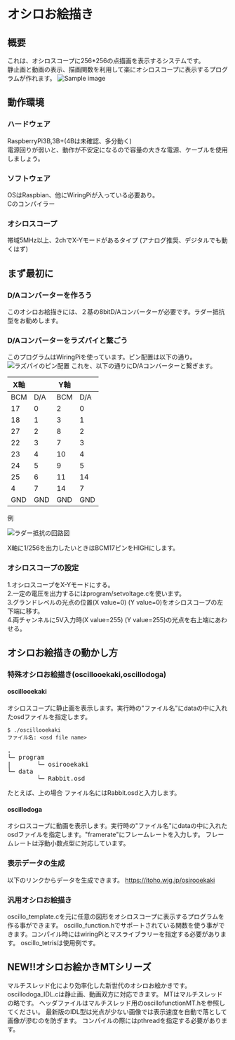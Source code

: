 # オシロお絵描き
## 概要
これは、オシロスコープに256\*256の点描画を表示するシステムです。  
静止画と動画の表示、描画関数を利用して楽にオシロスコープに表示するプログラムが作れます。
![Sample image](https://pbs.twimg.com/media/DuN4ZdfVsAAuScb?format=jpg&name=small) 
## 動作環境
### ハードウェア
RaspberryPi3B,3B+(4Bは未確認、多分動く)  
電源回りが弱いと、動作が不安定になるので容量の大きな電源、ケーブルを使用しましょう。

### ソフトウェア
OSはRaspbian、他にWiringPiが入っている必要あり。  
Cのコンパイラー
### オシロスコープ
帯域5MHz以上、2chでX-Yモードがあるタイプ
(アナログ推奨、デジタルでも動くはず)
## まず最初に
### D/Aコンバーターを作ろう
このオシロお絵描きには、２基の8bitD/Aコンバーターが必要です。ラダー抵抗型をお勧めします。
### D/Aコンバーターをラズパイと繋ごう
このプログラムはWiringPiを使っています。ピン配置は以下の通り。
![ラズパイのピン配置](http://homunet.sakura.ne.jp/wp/wp-content/uploads/2016/02/e04b2f5a506284f6b1cbb3b41b93d4d9.png)
これを、以下の通りにD/Aコンバーターと繋ぎます。

| X軸 |     | Y軸 |     |
| --- | --- | --- | --- |
| BCM | D/A | BCM | D/A |
| 17  | 0   | 2   | 0   |
| 18  | 1   | 3   | 1   |
| 27  | 2   | 8   | 2   |
| 22  | 3   | 7   | 3   |
| 23  | 4   | 10  | 4   |
| 24  | 5   | 9   | 5   |
| 25  | 6   | 11  | 14  |
| 4   | 7   | 14  | 7   |
| GND | GND | GND | GND |

例

![ラダー抵抗の回路図](https://i.imgur.com/M1lVp3i.png)

X軸に1/256を出力したいときはBCM17ピンをHIGHにします。
### オシロスコープの設定
1.オシロスコープをX-Yモードにする。  
2.一定の電圧を出力するにはprogram/setvoltage.cを使います。  
3.グランドレベルの光点の位置(X value=0) (Y value=0)をオシロスコープの左下端に移す。  
4.両チャンネルに5V入力時(X value=255) (Y value=255)の光点を右上端にあわせる。

## オシロお絵描きの動かし方
### 特殊オシロお絵描き(oscillooekaki,oscillodoga)
#### oscillooekaki
オシロスコープに静止画を表示します。実行時の"ファイル名"にdataの中に入れたosdファイルを指定します。  

```shell
$ ./oscillooekaki
ファイル名: <osd file name>
```
<pre>
.
└─ program
|       └─ osirooekaki
└─ data
        └─ Rabbit.osd
</pre>
たとえば、上の場合 ファイル名にはRabbit.osdと入力します。
#### oscillodoga
オシロスコープに動画を表示します。実行時の"ファイル名"にdataの中に入れたosdファイルを指定します。"framerate"にフレームレートを入力しす。
フレームレートは浮動小数点型に対応しています。
### 表示データの生成
以下のリンクからデータを生成できます。
https://itoho.wjg.jp/osirooekaki
### 汎用オシロお絵描き
oscillo_template.cを元に任意の図形をオシロスコープに表示するプログラムを作る事ができます。
oscillo_function.hでサポートされている関数を使う事ができます。コンパイル時にはwiringPiとマスライブラリーを指定する必要があります。
oscillo_tetrisは使用例です。

## NEW!!オシロお絵かきMTシリーズ
マルチスレッド化により効率化した新世代のオシロお絵かきです。
oscillodoga_IDL.cは静止画、動画双方に対応できます。
MTはマルチスレッドの略です。
ヘッダファイルはマルチスレッド用のoscillofunctionMT.hを参照してください。
最新版のIDL型は光点が少ない画像では表示速度を自動で落として画像が滲むのを防ぎます。
コンパイルの際にはpthreadを指定する必要があります。
